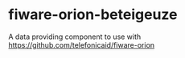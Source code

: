 # fiware-orion-beteigeuze
A data providing component to use with https://github.com/telefonicaid/fiware-orion

